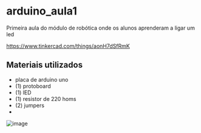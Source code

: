 # arduino_aula1
Primeira aula do módulo de robótica onde os alunos aprenderam a ligar um led 

https://www.tinkercad.com/things/aonH7dSfRmK

## Materiais utilizados ##
- placa de arduino uno
- (1) protoboard
- (1) lED
- (1) resistor de 220 homs
- (2) jumpers
- 

![image](https://github.com/eclipseCJP/arduino_aula1/assets/58758617/8366a548-99ff-4024-89f8-e88a56ca15ea)

